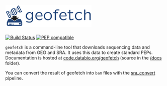 # <img src="docs/img/geofetch_logo.svg" alt="geofetch logo" height="70"/>

[![Build Status](https://travis-ci.org/pepkit/geofetch.svg?branch=master)](https://travis-ci.org/pepkit/geofetch)
[![PEP compatible](http://pepkit.github.io/img/PEP-compatible-green.svg)](http://pepkit.github.io)

`geofetch` is a command-line tool that downloads sequencing data and metadata from GEO and SRA. It uses this data to create standard PEPs. Documentation is hosted at [code.databio.org/geofetch](code.databio.org/geofetch) (source in the [/docs](/docs) folder).

You can convert the result of geofetch into `bam` files with the [sra_convert](https://github.com/pepkit/sra_convert) pipeline.